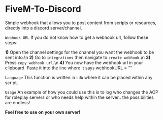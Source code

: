 # FiveM-To-Discord
Simple webhook that allows you to post content from scripts or resources, directly into a discord server/channel.
 

`Webhook URL` 
If you do not know how to get a webhook url, follow these steps:

**1)** Open the channel settings for the channel you want the webhook to be sent into.\n
**2)** Go to `integrations` then navigate to `create webhook`.\n
**3)** Press `copy webhook url`.\n
**4)** You now have the webhook url in your clipboard. Paste it into the line where it says webhookURL = ""

`Language`
This function is written in `LUA` where it can be placed within any script.

`Usage` 
An example of how you could use this is to log who changes the AOP for roleplay servers or who needs help within the server.. the possibilities are endless!

**Feel free to use on your own server!**

